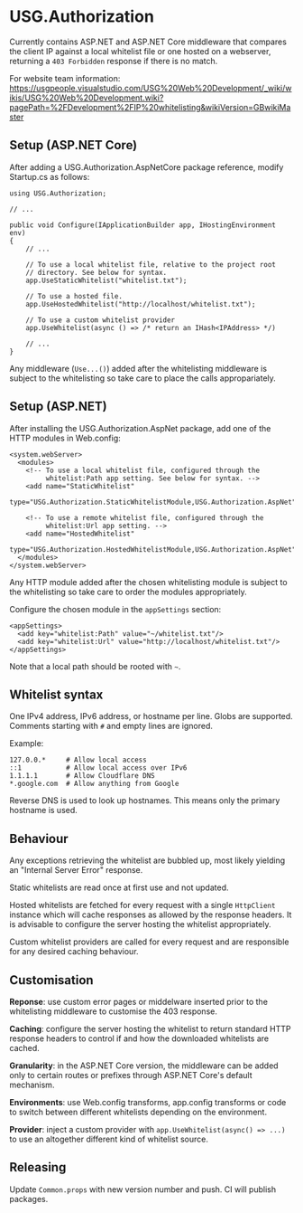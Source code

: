 USG.Authorization
=================
Currently contains ASP.NET and ASP.NET Core middleware that compares the
client IP against a local whitelist file or one hosted on a webserver,
returning a `403 Forbidden` response if there is no match.

For website team information:
https://usgpeople.visualstudio.com/USG%20Web%20Development/_wiki/wikis/USG%20Web%20Development.wiki?pagePath=%2FDevelopment%2FIP%20whitelisting&wikiVersion=GBwikiMaster

Setup (ASP.NET Core)
--------------------
After adding a USG.Authorization.AspNetCore package reference, modify Startup.cs
as follows:

    using USG.Authorization;

    // ...

    public void Configure(IApplicationBuilder app, IHostingEnvironment env)
    {
        // ...

        // To use a local whitelist file, relative to the project root
        // directory. See below for syntax.
        app.UseStaticWhitelist("whitelist.txt");

        // To use a hosted file.
        app.UseHostedWhitelist("http://localhost/whitelist.txt");

        // To use a custom whitelist provider
        app.UseWhitelist(async () => /* return an IHash<IPAddress> */)

        // ...
    }

Any middleware (`Use...()`) added after the whitelisting middleware is subject
to the whitelisting so take care to place the calls appropariately.

Setup (ASP.NET)
---------------
After installing the USG.Authorization.AspNet package, add one of the HTTP modules
in Web.config:

    <system.webServer>
      <modules>
        <!-- To use a local whitelist file, configured through the
             whitelist:Path app setting. See below for syntax. -->
        <add name="StaticWhitelist"
             type="USG.Authorization.StaticWhitelistModule,USG.Authorization.AspNet"/>

        <!-- To use a remote whitelist file, configured through the
             whitelist:Url app setting. -->
        <add name="HostedWhitelist"
             type="USG.Authorization.HostedWhitelistModule,USG.Authorization.AspNet"/>
      </modules>
    </system.webServer>

Any HTTP module added after the chosen whitelisting module is subject to the
whitelisting so take care to order the modules appropriately.

Configure the chosen module in the `appSettings` section:

    <appSettings>
      <add key="whitelist:Path" value="~/whitelist.txt"/>
      <add key="whitelist:Url" value="http://localhost/whitelist.txt"/>
    </appSettings>

Note that a local path should be rooted with `~`.

Whitelist syntax
----------------
One IPv4 address, IPv6 address, or hostname per line. Globs are supported.
Comments starting with `#` and empty lines are ignored.

Example:

    127.0.0.*     # Allow local access
    ::1           # Allow local access over IPv6
    1.1.1.1       # Allow Cloudflare DNS
    *.google.com  # Allow anything from Google

Reverse DNS is used to look up hostnames. This means only the primary
hostname is used.

Behaviour
---------
Any exceptions retrieving the whitelist are bubbled up, most likely yielding an
"Internal Server Error" response.

Static whitelists are read once at first use and not updated.

Hosted whitelists are fetched for every request with a single `HttpClient`
instance which will cache responses as allowed by the response headers. It
is advisable to configure the server hosting the whitelist appropriately.

Custom whitelist providers are called for every request and are responsible
for any desired caching behaviour.

Customisation
-------------
**Reponse**: use custom error pages or middelware inserted prior to the
whitelisting middleware to customise the 403 response.

**Caching**: configure the server hosting the whitelist to return standard
HTTP response headers to control if and how the downloaded whitelists are
cached.

**Granularity**: in the ASP.NET Core version, the middleware can be added
only to certain routes or prefixes  through ASP.NET Core's default mechanism.

**Environments**: use Web.config transforms, app.config transforms or code to
switch between different whitelists depending on the environment.

**Provider**: inject a custom provider with `app.UseWhitelist(async() => ...)`
to use an altogether different kind of whitelist source.

Releasing
---------
Update `Common.props` with new version number and push. CI will publish
packages.
